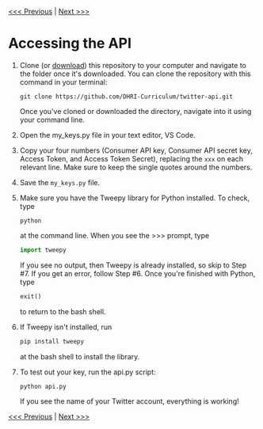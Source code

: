 [<<< Previous](02-getting_key.md) | [Next >>>](04-creating_twitterbot.md )

# Accessing the API

1. Clone (or [download](https://github.com/smythp/twitter-workshop/archive/master.zip)) this repository to your computer and navigate to the folder once it's downloaded. You can clone the repository with this command in your terminal:

    ```
    git clone https://github.com/DHRI-Curriculum/twitter-api.git
    ```

    Once you've cloned or downloaded the directory, navigate into it using your command line.

2. Open the my_keys.py file in your text editor, VS Code.

3. Copy your four numbers (Consumer API key, Consumer API secret key, Access Token, and Access Token Secret), replacing the `xxx` on each relevant line. Make sure to keep the single quotes around the numbers.

4. Save the `my_keys.py` file.

5. Make sure you have the Tweepy library for Python installed. To check, type

    ```
    python
    ```

    at the command line. When you see the >>> prompt, type

    ```python
    import tweepy
    ```

    If you see no output, then Tweepy is already installed, so skip to Step #7. If you get an error, follow Step #6. Once you're finished with Python, type

    ```python
    exit()
    ```

    to return to the bash shell.  

6. If Tweepy isn't installed, run

    ```python
    pip install tweepy
    ```

    at the bash shell to install the library.  

7. To test out your key, run the api.py script:

    ```bash
    python api.py
    ```

    If you see the name of your Twitter account, everything is working!


[<<< Previous](02-getting_key.md) | [Next >>>](04-creating_twitterbot.md)
